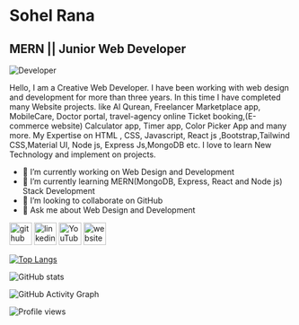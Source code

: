 # Sohel Rana
## MERN || Junior Web Developer
![ Developer](https://scontent.fdac99-1.fna.fbcdn.net/v/t1.6435-9/75643595_2198194680473838_6841331437317128192_n.jpg?_nc_cat=101&ccb=1-5&_nc_sid=19026a&_nc_ohc=FDzRNWjHu34AX_F_yk7&_nc_ht=scontent.fdac99-1.fna&oh=45564dac7b12f0f5a0ffa77c7b9e0b32&oe=6152AE7C)

Hello, I am a Creative Web Developer. I have been working with web design and development for more than three years. In this time I have completed many Website projects. like Al Qurean, Freelancer Marketplace app,  MobileCare, Doctor portal, travel-agency online Ticket booking,(E-commerce website) Calculator app, Timer app, Color Picker App and many more. My Expertise on HTML , CSS, Javascript, React js ,Bootstrap,Tailwind CSS,Material UI, Node js, Express Js,MongoDB etc.
I love to learn New Technology and implement on projects.


- 🔭 I’m currently working on Web Design and Development 
- 🌱 I’m currently learning MERN(MongoDB, Express, React and Node js) Stack Development
- 👯 I’m looking to collaborate on GitHub 
- 💬 Ask me about Web Design and Development 


[<img src='https://drive.google.com/file/d/1ZkLd6WeSf7MBKsP8BM72chYmK16E9Ys6/view?usp=sharing' alt='github' height='40'>](https://github.com/SohelTanbir)  [<img src='https://drive.google.com/file/d/1ZkLd6WeSf7MBKsP8BM72chYmK16E9Ys6/view?usp=sharing' alt='linkedin' height='40'>](https://www.linkedin.com/in/sohelrana515/)  [<img src='https://drive.google.com/file/d/1ZkLd6WeSf7MBKsP8BM72chYmK16E9Ys6/view?usp=sharing' alt='YouTube' height='40'>](https://www.youtube.com/channel/https://www.youtube.com/channel/UC7EwL5BYEXw23luTius-Wjg/featured)  [<img src='https://cdn.jsdelivr.net/npm/simple-icons@3.0.1/icons/icloud.svg' alt='website' height='40'>](https://sohelrana.netlify.app/)  

[![Top Langs](https://github-readme-stats.vercel.app/api/top-langs/?username=SohelTanbir)](https://github.com/anuraghazra/github-readme-stats)

![GitHub stats](https://github-readme-stats.vercel.app/api?username=SohelTanbir&show_icons=true)  

![GitHub Activity Graph](https://activity-graph.herokuapp.com/graph?username=SohelTanbir)  

![Profile views](https://gpvc.arturio.dev/SohelTanbir)  

